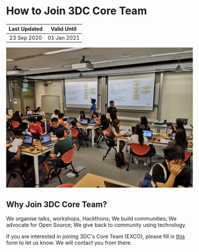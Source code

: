 # How to Join 3DC Core Team

|Last Updated | Valid Until |
| :---: | :---: |
| 23 Sep 2020  | 01 Jan 2021 |

![](imgs/IMG_20190224_131434.jpg)

## Why Join 3DC Core Team?

We organise talks, workshops, Hackthons; We build communities; We advocate for Open Source; We give back to community using technology.


If you are interested in joining 3DC's Core Team (EXCO), please fill in [this](https://forms.gle/VqLsYzyC1pZSwNzD8) form to let us know. We will contact you from there.

